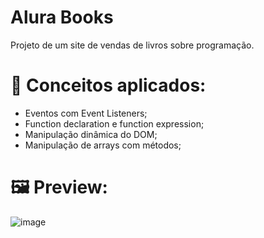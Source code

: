 # Alura Books

Projeto de um site de vendas de livros sobre programação.

# 📑 Conceitos aplicados:

- Eventos com Event Listeners;
- Function declaration e function expression;
- Manipulação dinâmica do DOM;
- Manipulação de arrays com métodos;

# 🖼 Preview:
![image](https://github.com/GabrielBitral/alura_books-projeto/assets/77023882/515ff30c-2f78-4bab-bc1d-5b6aefd1620d)
